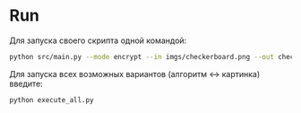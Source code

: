 # Run

Для запуска своего скрипта одной командой:
```bash
python src/main.py --mode encrypt --in imgs/checkerboard.png --out checkerboard2.png --algo stream --key qwerty
```

Для запуска всех возможных вариантов (алгоритм <-> картинка) введите: 
```bash
python execute_all.py
```